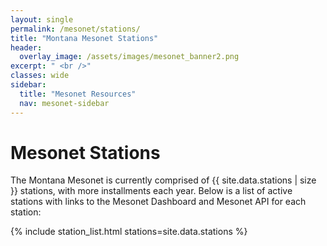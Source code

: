 ```yaml
---
layout: single
permalink: /mesonet/stations/
title: "Montana Mesonet Stations"
header:
  overlay_image: /assets/images/mesonet_banner2.png
excerpt: " <br />"
classes: wide
sidebar:
  title: "Mesonet Resources"
  nav: mesonet-sidebar
---
```


# Mesonet Stations
The Montana Mesonet is currently comprised of {{ site.data.stations | size }} stations, with more installments each year. Below is a list of active stations with links to the Mesonet Dashboard and Mesonet API for each station: 

{% include station_list.html stations=site.data.stations %}